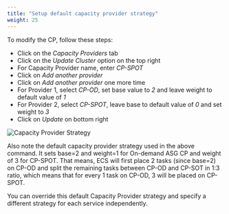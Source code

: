 ```yaml
---
title: "Setup default capacity provider strategy"
weight: 25
---
```


To modify the CP, follow these steps:

* Click on the *Capacity Providers* tab
* Click on the *Update Cluster* option on the top right
* For Capacity Provider name, enter *CP-SPOT*
* Click on *Add another provider*
* Click on *Add another provider* one more time
* For Provider 1, select *CP-OD*, set base value to *2* and leave weight to default value of *1*
* For Provider 2, select *CP-SPOT*, leave base to default value of *0* and set weight to *3*
* Click on *Update* on bottom right


![Capacity Provider Strategy](/images/ecs-spot-capacity-providers/CPS.png)

Also note the default capacity provider strategy used in the above command. It sets base=2 and weight=1 for On-demand ASG CP and weight of 3 for CP-SPOT. That means, ECS will first place 2 tasks (since base=2) on CP-OD and split the remaining tasks between CP-OD and CP-SOT in 1:3 ratio, which means that for every 1 task on CP-OD, 3 will be placed on CP-SPOT.

You can override this default Capacity Provider strategy and specify a different strategy for each service independently. 

